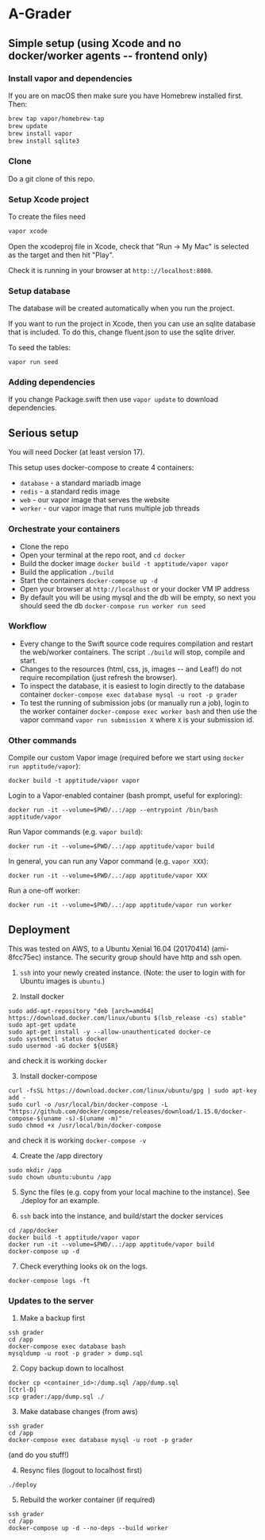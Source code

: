 # A-Grader

## Simple setup (using Xcode and no docker/worker agents -- frontend only)

### Install vapor and dependencies

If you are on macOS then make sure you have Homebrew installed first. Then:

```bash
brew tap vapor/homebrew-tap
brew update
brew install vapor
brew install sqlite3
```

### Clone

Do a git clone of this repo.


### Setup Xcode project

To create the files need

```bash
vapor xcode
```

Open the xcodeproj file in Xcode, check that "Run -> My Mac" is selected as the target and then hit "Play".

Check it is running in your browser at `http:://localhost:8080`.


### Setup database

The database will be created automatically when you run the project.

If you want to run the project in Xcode, then you can use an sqlite database that is included. To do this, change fluent.json to use the sqlite driver.

To seed the tables:
```
vapor run seed
```


### Adding dependencies

If you change Package.swift then use `vapor update` to download dependencies.



## Serious setup

You will need Docker (at least version 17).

This setup uses docker-compose to create 4 containers:
* `database` - a standard mariadb image
* `redis` - a standard redis image
* `web` - our vapor image that serves the website
* `worker` - our vapor image that runs multiple job threads

### Orchestrate your containers

* Clone the repo
* Open your terminal at the repo root, and `cd docker`
* Build the docker image `docker build -t apptitude/vapor vapor`
* Build the application `./build`
* Start the containers `docker-compose up -d`
* Open your browser at `http://localhost` or your docker VM IP address
* By default you will be using mysql and the db will be empty, so next you should seed the db `docker-compose run worker run seed`

### Workflow

* Every change to the Swift source code requires compilation and restart the web/worker containers. The script `./build` will stop, compile and start.
* Changes to the resources (html, css, js, images -- and Leaf!) do not require recompilation (just refresh the browser).
* To inspect the database, it is easiest to login directly to the database container `docker-compose exec database mysql -u root -p grader`
* To test the running of submission jobs (or manually run a job), login to the worker container `docker-compose exec worker bash` and then use the vapor command `vapor run submission X` where `X` is your submission id.

### Other commands

Compile our custom Vapor image (required before we start using `docker run apptitude/vapor`):

```
docker build -t apptitude/vapor vapor
```

Login to a Vapor-enabled container (bash prompt, useful for exploring):
```
docker run -it --volume=$PWD/..:/app --entrypoint /bin/bash  apptitude/vapor
```

Run Vapor commands (e.g. `vapor build`):
```
docker run -it --volume=$PWD/..:/app apptitude/vapor build
```

In general, you can run any Vapor command (e.g. `vapor XXX`):
```
docker run -it --volume=$PWD/..:/app apptitude/vapor XXX
```

Run a one-off worker:
```
docker run -it --volume=$PWD/..:/app apptitude/vapor run worker
```


## Deployment

This was tested on AWS, to a Ubuntu Xenial 16.04 (20170414) (ami-8fcc75ec) instance. The security group should have http and ssh open.

1. `ssh` into your newly created instance. (Note: the user to login with for Ubuntu images is `ubuntu`.)

2. Install docker
```
sudo add-apt-repository "deb [arch=amd64] https://download.docker.com/linux/ubuntu $(lsb_release -cs) stable"
sudo apt-get update
sudo apt-get install -y --allow-unauthenticated docker-ce
sudo systemctl status docker
sudo usermod -aG docker ${USER}
```
and check it is working `docker`

3. Install docker-compose
```
curl -fsSL https://download.docker.com/linux/ubuntu/gpg | sudo apt-key add -
sudo curl -o /usr/local/bin/docker-compose -L "https://github.com/docker/compose/releases/download/1.15.0/docker-compose-$(uname -s)-$(uname -m)"
sudo chmod +x /usr/local/bin/docker-compose
```
and check it is working `docker-compose -v`

4. Create the /app directory
```
sudo mkdir /app
sudo chown ubuntu:ubuntu /app
```

5. Sync the files (e.g. copy from your local machine to the instance). See ./deploy for an example.

6. `ssh` back into the instance, and build/start the docker services
```
cd /app/docker
docker build -t apptitude/vapor vapor
docker run -it --volume=$PWD/..:/app apptitude/vapor build
docker-compose up -d
```

7. Check everything looks ok on the logs.
```
docker-compose logs -ft
```

### Updates to the server

1. Make a backup first
```
ssh grader
cd /app
docker-compose exec database bash
mysqldump -u root -p grader > dump.sql
```

2. Copy backup down to localhost
```
docker cp <container_id>:/dump.sql /app/dump.sql
[Ctrl-D]
scp grader:/app/dump.sql ./
```

3. Make database changes (from aws)
```
ssh grader
cd /app
docker-compose exec database mysql -u root -p grader
```
(and do you stuff!)

4. Resync files (logout to localhost first)
```
./deploy
```

5. Rebuild the worker container (if required)
```
ssh grader
cd /app
docker-compose up -d --no-deps --build worker
```
